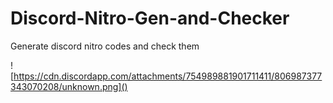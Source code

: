 # Discord-Nitro-Gen-and-Checker
Generate discord nitro codes and check them

![https://cdn.discordapp.com/attachments/754989881901711411/806987377343070208/unknown.png]()
